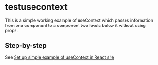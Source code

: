 # testusecontext

This is a simple working example of useContext which passes information from one component to a component two levels below it without using props.

## Step-by-step

See [Set up simple example of useContext in React site](https://onespace.netlify.app/forays?id=181)